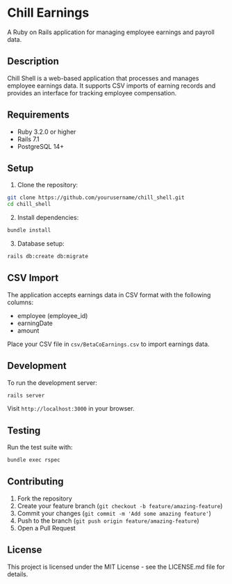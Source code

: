 # Chill Earnings

A Ruby on Rails application for managing employee earnings and payroll data.

## Description

Chill Shell is a web-based application that processes and manages employee earnings data. It supports CSV imports of earning records and provides an interface for tracking employee compensation.

## Requirements

* Ruby 3.2.0 or higher
* Rails 7.1
* PostgreSQL 14+

## Setup

1. Clone the repository:
```bash
git clone https://github.com/yourusername/chill_shell.git
cd chill_shell
```

2. Install dependencies:
```bash
bundle install
```

3. Database setup:
```bash
rails db:create db:migrate
```

## CSV Import

The application accepts earnings data in CSV format with the following columns:
- employee (employee_id)
- earningDate
- amount

Place your CSV file in `csv/BetaCoEarnings.csv` to import earnings data.

## Development

To run the development server:
```bash
rails server
```

Visit `http://localhost:3000` in your browser.

## Testing

Run the test suite with:
```bash
bundle exec rspec
```

## Contributing

1. Fork the repository
2. Create your feature branch (`git checkout -b feature/amazing-feature`)
3. Commit your changes (`git commit -m 'Add some amazing feature'`)
4. Push to the branch (`git push origin feature/amazing-feature`)
5. Open a Pull Request

## License

This project is licensed under the MIT License - see the LICENSE.md file for details.
